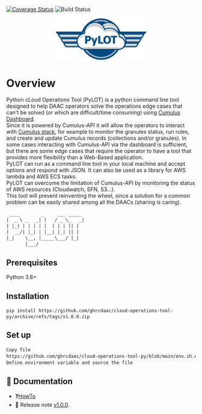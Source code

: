 [![Coverage Status](https://coveralls.io/repos/github/ghrcdaac/cloud-operations-tool-py/badge.svg)](https://coveralls.io/github/ghrcdaac/cloud-operations-tool-py)
![Build Status](https://github.com/ghrcdaac/cloud-operations-tool-py/actions/workflows/build-and-test.yml/badge.svg?branch=main)
<p align="center">
<img src="img/pylot.svg"
     alt="pylot" width=50%/>
</p>




# Overview
Python cLoud Operations Tool (PyLOT) is a python command line tool designed to help DAAC operators solve the operations edge cases that can't be solved (or which are difficult/time consuming) using [Cumulus Dashboard](https://github.com/nasa/cumulus-dashboard).
<br>
Since it is powered by Cumulus-API it will allow the operators to interact with [Cumulus stack](https://github.com/nasa/cumulus), for example to monitor the granules status, run rules, and create and update Cumulus records (collections and/or granules).
In some cases interacting with Cumulus-API via the dashboard is sufficient, but there are some edge cases that require the operator to have a tool that provides more flexibility than a Web-Based application.
<br>
PyLOT can run as a command line tool in your local machine and accept options and respond with JSON. It can also be used as a library for AWS lambda and AWS ECS tasks.
<br>
PyLOT can overcome the limitation of Cumulus-API by monitoring the status of AWS resources (Cloudwatch, SFN, S3...).
<br>
This tool will prevent reinventing the wheel, since a solution for a common problem can be easily shared among all the DAACs (sharing is caring).



```
 ____        _     ___ _____
|  _ \ _   _| |   / _ \_   _|
| |_) | | | | |  | | | || |
|  __/| |_| | |__| |_| || |
|_|    \__, |_____\___/ |_|
       |___/
```

## Prerequisites
Python 3.8+

## Installation
```jsunicoderegexp
pip install https://github.com/ghrcdaac/cloud-operations-tool-py/archive/refs/tags/v1.0.0.zip
```
## Set up
```bash
Copy file
https://github.com/ghrcdaac/cloud-operations-tool-py/blob/main/env.sh.example
Define environment variable and source the file
```

## 📖 Documentation
- ❓[HowTo](https://ghrcdaac.github.io/cloud-operations-tool-py/howto)
- 🚀 Release note [v1.0.0](https://github.com/ghrcdaac/cloud-operations-tool-py/releases/tag/v1.0.0).
